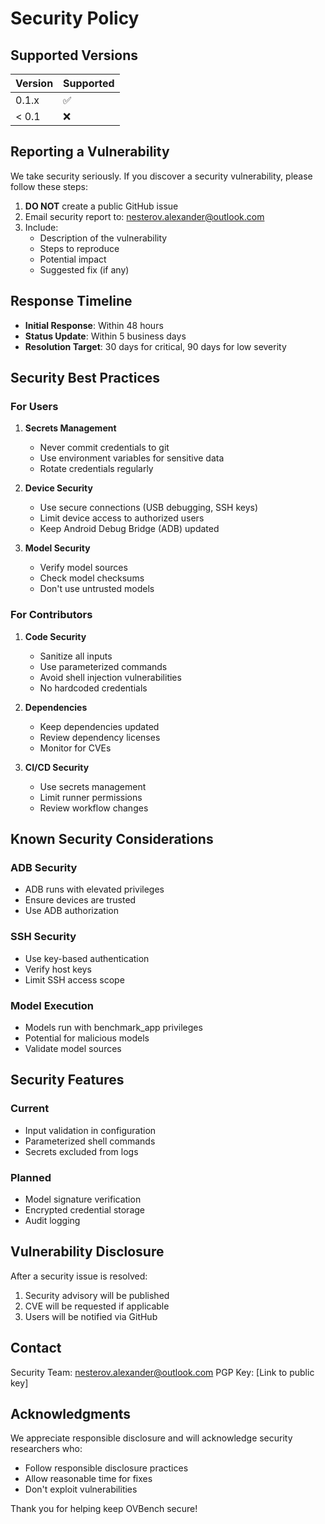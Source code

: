 # Security Policy

## Supported Versions

| Version | Supported          |
| ------- | ------------------ |
| 0.1.x   | :white_check_mark: |
| < 0.1   | :x:                |

## Reporting a Vulnerability

We take security seriously. If you discover a security vulnerability, please follow these steps:

1. **DO NOT** create a public GitHub issue
2. Email security report to: nesterov.alexander@outlook.com
3. Include:
   - Description of the vulnerability
   - Steps to reproduce
   - Potential impact
   - Suggested fix (if any)

## Response Timeline

- **Initial Response**: Within 48 hours
- **Status Update**: Within 5 business days
- **Resolution Target**: 30 days for critical, 90 days for low severity

## Security Best Practices

### For Users

1. **Secrets Management**
   - Never commit credentials to git
   - Use environment variables for sensitive data
   - Rotate credentials regularly

2. **Device Security**
   - Use secure connections (USB debugging, SSH keys)
   - Limit device access to authorized users
   - Keep Android Debug Bridge (ADB) updated

3. **Model Security**
   - Verify model sources
   - Check model checksums
   - Don't use untrusted models

### For Contributors

1. **Code Security**
   - Sanitize all inputs
   - Use parameterized commands
   - Avoid shell injection vulnerabilities
   - No hardcoded credentials

2. **Dependencies**
   - Keep dependencies updated
   - Review dependency licenses
   - Monitor for CVEs

3. **CI/CD Security**
   - Use secrets management
   - Limit runner permissions
   - Review workflow changes

## Known Security Considerations

### ADB Security
- ADB runs with elevated privileges
- Ensure devices are trusted
- Use ADB authorization

### SSH Security
- Use key-based authentication
- Verify host keys
- Limit SSH access scope

### Model Execution
- Models run with benchmark_app privileges
- Potential for malicious models
- Validate model sources

## Security Features

### Current
- Input validation in configuration
- Parameterized shell commands
- Secrets excluded from logs

### Planned
- Model signature verification
- Encrypted credential storage
- Audit logging

## Vulnerability Disclosure

After a security issue is resolved:
1. Security advisory will be published
2. CVE will be requested if applicable
3. Users will be notified via GitHub

## Contact

Security Team: nesterov.alexander@outlook.com
PGP Key: [Link to public key]

## Acknowledgments

We appreciate responsible disclosure and will acknowledge security researchers who:
- Follow responsible disclosure practices
- Allow reasonable time for fixes
- Don't exploit vulnerabilities

Thank you for helping keep OVBench secure!